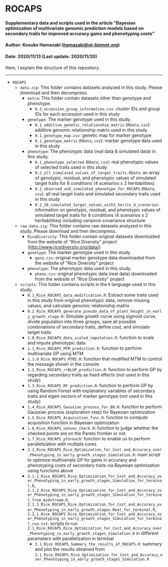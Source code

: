 # ROCAPS
#### Supplementary data and scripts used in the article "Bayesian optimization of multivariate genomic prediction models based on secondary traits for improved accuracy gains and phenotyping costs"
#### Author: Kosuke Hamazaki (hamazaki@ut-biomet.org)
#### Date: 2020/11/13  (Last update: 2020/11/20)
Here, I explain the structure of this repository.

----------

- `ROCAPS`
	- `data.zip`: This folder contains datasets analyzed in this study. Please download and then decompress.
		- `extra`: This folder contain datasets other than genotype and phenotype.
			- `0.2_accession_group_information.csv`: cluster IDs and group IDs for each accession used in this study
		-  `genotype`: The marker genotype used in this study.
			-  `0.1_additive_genetic_relationship_matrix` (`RData`, `csv`): additive genomic relationship matrix used in this study
			-  `0.1_genotype_map.csv`: genetic map for marker genotype
			-  `0.1_genotype_matrix` (`RData`, `csv`): marker genotype data used in this study
		-  `phenotype`: The phenotypic data (real data & simulated data) in this study.
			-  `0.1_phenotype_selected` (`RData`, `csv`): real phenotypic values of selected traits used in this study
			-  `0.2_all_simulated_values_of_target_traits.RData`: an array of genotypic, residual, and phenotypic values of simulated target traits for 8 conditions (4 scenarios x 2 heritabilities)
			-  `0.2_observed_and_simulated_phenotype_for_ROCAPS` (`RData`, `csv`): all real target traits and simulated secondary traits used in this study
			-  `0.2_20_simulated_target_values_with2_herits_4_scenarios`: information on genotypic, residual, and phenotypic values of simulated target traits for 8 conditions (4 scenarios x 2 heritabilities) including variance-covariance structure
	- `raw_data.zip`: This folder contains raw datasets analyzed in this study. Please download and then decompress.
		- `RiceDiversity`: This folder contain original datasets downloaded from the website of "Rice Diversity" project (http://www.ricediversity.org/data/)
		-  `genotype`: The marker genotype used in this study.
			-  `geno.csv`: original marker genotype data downloaded from the website of "Rice Diversity" project
		-  `phenotype`: The phenotypic data used in this study.
			-  `pheno.csv`: original phenotypic data (real data) downloaded from the website of "Rice Diversity" project
	-  `scripts`: This folder contains scripts in the `R` language used in this study.
		-  `0.1_Rice_ROCAPS_data_modification.R`: Extract some traits used in this study from original phenotypic data, remove missing values, and calculate genomic relationship matrix
		-  `0.2_Rice_ROCAPS_generate_pseudo_data_of_plant_height_in_early_growth_stage.R`: Simulate growth curve using sigmoid curve, divide population into three groups, save all possible combinations of secondary traits, define cost, and simulate target traits 
		-  `1.0_Rice_ROCAPS_data_scaled_imputation.R`: function to scale and impute phenotypic data
		-  `1.1_Rice_ROCAPS_MTM_prediction.R`: function to perform multivariate GP using MTM
		-  `1.1.0_Rice_ROCAPS_MTM2.R`: function that modified MTM to control the message shown in the console
		-  `1.2_Rice_ROCAPS_rrBLUP_prediction.R`: function to perform GP by regarding secondary traits as fixed effects (not used in this study)
		-  `1.3_Rice_ROCAPS_RF_prediction.R`: function to perform GP by using Random Forest with explanatory variables of secondary traits and eigen vectors of marker genotype (not used in this study)
		-  `1.4_Rice_ROCAPS_Gaussian_process_for_BO.R`: function to perform Gaussian process (exploration step) for Bayesian optimization
		-  `1.5_Rice_ROCAPS_Acquisition_func.R`: function to compute acquisition function in Bayesian optimization
		-  `1.6_Rice_ROCAPS_convex_check.R`: function to judge whether the checked points are on the Pareto frontier or not
		-  `1.7_Rice_ROCAPS_pforeach`: function to enable us to perform parallelization with multiple cores
		-  `2.1_Rice_ROCAPS_Rice_Optimization_for_Cost_and_Accuracy_over_Phenotyping_in_early_growth_stages_Simulation.R`: main script to optimize multivariate GP for gains in accuracy and phenotyping costs of secondary traits via Bayesian optimization using functions above
		-  `2.1.1_Rice_ROCAPS_Rice_Optimization_for_Cost_and_Accuracy_over_Phenotyping_in_early_growth_stages_Simulation_for_terminal.R`, `2.1.2_Rice_ROCAPS_Rice_Optimization_for_Cost_and_Accuracy_over_Phenotyping_in_early_growth_stages_Simulation_for_terminal_from_midstream.R`, `2.1.3_Rice_ROCAPS_Rice_Optimization_for_Cost_and_Accuracy_over_Phenotyping_in_early_growth_stages_Real_for_terminal.R`, `2.2.1_Rice_ROCAPS_Rice_Optimization_for_Cost_and_Accuracy_over_Phenotyping_in_early_growth_stages_Simulation_for_terminal_run.txt`: scripts to run `2.1_Rice_ROCAPS_Rice_Optimization_for_Cost_and_Accuracy_over_Phenotyping_in_early_growth_stages_Simulation.R` in different parameters with parallelization in terminal
			-  `3.1_Rice_ROCAPS_Summary_the_results_of_ROCAPS.R`: summary and plot the results obtained from `2.1_Rice_ROCAPS_Rice_Optimization_for_Cost_and_Accuracy_over_Phenotyping_in_early_growth_stages_Simulation.R`
